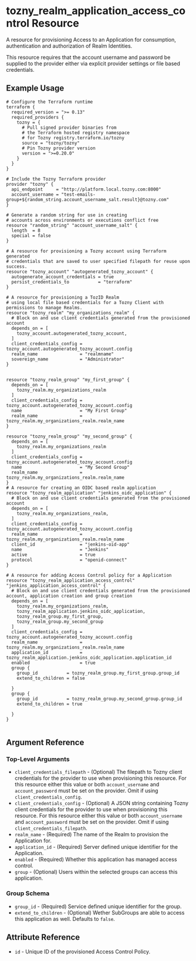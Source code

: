 # tozny_realm_application_access_control Resource

A resource for provisioning Access to an Application for consumption, authentication and authorization of Realm Identities.

This resource requires that the account username and password be supplied to the provider either via explicit provider settings or file based credentials.

## Example Usage

```hcl
# Configure the Terraform runtime
terraform {
  required_version = ">= 0.13"
  required_providers {
    tozny = {
      # Pull signed provider binaries from
      # the Terraform hosted registry namespace
      # for Tozny registry.terraform.io/tozny
      source = "tozny/tozny"
      # Pin Tozny provider version
      version = ">=0.20.0"
    }
  }
}

# Include the Tozny Terraform provider
provider "tozny" {
  api_endpoint     = "http://platform.local.tozny.com:8000"
  account_username = "test-emails-group+${random_string.account_username_salt.result}@tozny.com"
}

# Generate a random string for use in creating
# accounts across environments or executions conflict free
resource "random_string" "account_username_salt" {
  length  = 8
  special = false
}

# A resource for provisioning a Tozny account using Terraform generated
# credentials that are saved to user specified filepath for reuse upon success.
resource "tozny_account" "autogenerated_tozny_account" {
  autogenerate_account_credentials = true
  persist_credentials_to           = "terraform"
}

# A resource for provisioning a TozID Realm
# using local file based credentials for a Tozny Client with permissions to manage Realms.
resource "tozny_realm" "my_organizations_realm" {
  # Block on and use client credentials generated from the provisioned account
  depends_on = [
    tozny_account.autogenerated_tozny_account,
  ]
  client_credentials_config = tozny_account.autogenerated_tozny_account.config
  realm_name                = "realmname"
  sovereign_name            = "Administrator"
}


resource "tozny_realm_group" "my_first_group" {
  depends_on = [
    tozny_realm.my_organizations_realm
  ]
  client_credentials_config = tozny_account.autogenerated_tozny_account.config
  name                      = "My First Group"
  realm_name                = tozny_realm.my_organizations_realm.realm_name
}

resource "tozny_realm_group" "my_second_group" {
  depends_on = [
    tozny_realm.my_organizations_realm
  ]
  client_credentials_config = tozny_account.autogenerated_tozny_account.config
  name                      = "My Second Group"
  realm_name                = tozny_realm.my_organizations_realm.realm_name
}
# A resource for creating an OIDC based realm application
resource "tozny_realm_application" "jenkins_oidc_application" {
  # Block on and use client credentials generated from the provisioned account
  depends_on = [
    tozny_realm.my_organizations_realm,
  ]
  client_credentials_config = tozny_account.autogenerated_tozny_account.config
  realm_name                = tozny_realm.my_organizations_realm.realm_name
  client_id                 = "jenkins-oid-app"
  name                      = "Jenkins"
  active                    = true
  protocol                  = "openid-connect"
}

# A resource for adding Access Control policy for a Application
resource "tozny_realm_application_access_control" "jenkins_application_access_control" {
  # Block on and use client credentials generated from the provisioned account, application creation and group creation
  depends_on = [
    tozny_realm.my_organizations_realm,
    tozny_realm_application.jenkins_oidc_application,
    tozny_realm_group.my_first_group,
    tozny_realm_group.my_second_group
  ]
  client_credentials_config = tozny_account.autogenerated_tozny_account.config
  realm_name                = tozny_realm.my_organizations_realm.realm_name
  application_id            = tozny_realm_application.jenkins_oidc_application.application_id
  enabled                   = true
  group {
    group_id           = tozny_realm_group.my_first_group.group_id
    extend_to_children = false

  }
  group {
    group_id           = tozny_realm_group.my_second_group.group_id
    extend_to_children = true

  }
}


```

## Argument Reference

### Top-Level Arguments

- `client_credentials_filepath` - (Optional) The filepath to Tozny client credentials for the provider to use when provisioning this resource. For this resource either this value or both `account_username` and `account_password` must be set on the provider. Omit if using `client_credentials_config`.
- `client_credentials_config` - (Optional) A JSON string containing Tozny client credentials for the provider to use when provisioning this resource. For this resource either this value or both `account_username` and `account_password` must be set on the provider. Omit if using `client_credentials_filepath`.
- `realm_name` - (Required) The name of the Realm to provision the Application for.
- `application_id` - (Required) Server defined unique identifier for the Application.
- `enabled` - (Required) Whether this application has managed access control.
- `group` - (Optional) Users within the selected groups can access this application.

### Group Schema

- `group_id` - (Required) Service defined unique identifier for the group.
- `extend_to_children` - (Optional) Wether SubGroups are able to access this application as well. Defaults to `false`.

## Attribute Reference

- `id` - Unique ID of the provisioned Access Control Policy.
